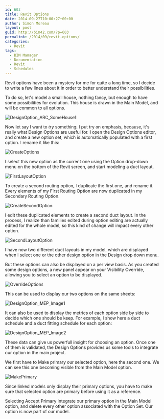 ```yaml
---
id: 603
title: Revit Options
date: 2014-09-27T10:00:27+00:00
author: Simon Moreau
layout: post
guid: http://bim42.com/?p=603
permalink: /2014/09/revit-options/
categories:
  - Revit
tags:
  - BIM Manager
  - Documentation
  - Revit
  - Schedules
---
```

Revit options have been a mystery for me for quite a long time, so I decide to write a few lines about it in order to better understand their possibilities.

To do so, let's model a small house, nothing fancy, but enough to have some possibilities for evolution. This house is drawn in the Main Model, and will be common to all options.

![DesignOption_ARC_SomeHouse1](http://bim42.com/wp-content/uploads/2014/09/DesignOption_ARC_SomeHouse1.jpg)

Now let say I want to _try_ something. I put try on emphasis, because, it's really what Design Options are useful for. I open the Design Options editor, and create a new option set, which is automatically populated with a first option. I rename it like this:

![CreateOptions](http://bim42.com/wp-content/uploads/2014/09/CreateOptions.png)

I select this new option as the current one using the Option drop-down menu on the bottom of the Revit screen, and start modeling a duct layout.

![FirstLayoutOption](http://bim42.com/wp-content/uploads/2014/09/FirstLayoutOption.jpg)

To create a second routing option, I duplicate the first one, and rename it. Every elements of my First Routing Option are now duplicated in my Secondary Routing Option.

![CreateSecondOption](http://bim42.com/wp-content/uploads/2014/09/CreateSecondOption.png)

I edit these duplicated elements to create a second duct layout. In the process, I realize than families edited during option editing are actually edited for the whole model, so this kind of change will impact every other option.

![SecondLayoutOption](http://bim42.com/wp-content/uploads/2014/09/SecondLayoutOption.jpg)

I have now two different duct layouts in my model, which are displayed when I select one or the other design option in the Design drop down menu.

But these options can also be displayed on a per view basis. As you created some design options, a new panel appear on your Visibility Override, allowing you to select an option to be displayed.

![OverrideOptions](http://bim42.com/wp-content/uploads/2014/09/OverrideOptions.png)

This can be used to display our two options on the same sheets:

![DesignOption_MEP_Image1](http://bim42.com/wp-content/uploads/2014/09/DesignOption_MEP_Image1.jpg)

It can also be used to display the metrics of each option side by side to decide which one should be keep. For example, I show here a duct schedule and a duct fitting schedule for each option:

![DesignOption_MEP_Image2](http://bim42.com/wp-content/uploads/2014/09/DesignOption_MEP_Image2.jpg)

These data can give us powerfull insight for choosing an option. Once one of them is validated, the Design Options provides us some tools to integrate our option in the main project.

We first have to Make primary our selected option, here the second one. We can see this one becoming visible from the Main Model option.

![MakePrimary](http://bim42.com/wp-content/uploads/2014/09/MakePrimary.jpg)

Since linked models only display their primary options, you have to make sure that selected option are primary before using it as a reference.

Selecting Accept Primary integrate our primary option in the Main Model option, and delete every other option associated with the Option Set. Our option is now part of our model.